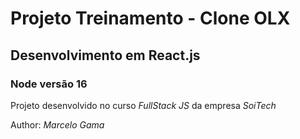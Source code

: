 # Projeto Treinamento - Clone OLX


## Desenvolvimento em React.js


### Node versão 16


Projeto desenvolvido no curso *FullStack JS* da empresa _SoiTech_

Author: *Marcelo Gama*

